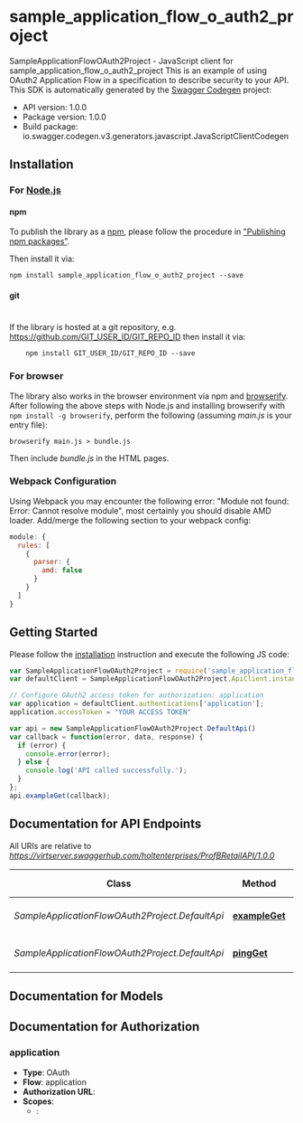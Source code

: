 # sample_application_flow_o_auth2_project

SampleApplicationFlowOAuth2Project - JavaScript client for sample_application_flow_o_auth2_project
This is an example of using OAuth2 Application Flow in a specification to describe security to your API.
This SDK is automatically generated by the [Swagger Codegen](https://github.com/swagger-api/swagger-codegen) project:

- API version: 1.0.0
- Package version: 1.0.0
- Build package: io.swagger.codegen.v3.generators.javascript.JavaScriptClientCodegen

## Installation

### For [Node.js](https://nodejs.org/)

#### npm

To publish the library as a [npm](https://www.npmjs.com/),
please follow the procedure in ["Publishing npm packages"](https://docs.npmjs.com/getting-started/publishing-npm-packages).

Then install it via:

```shell
npm install sample_application_flow_o_auth2_project --save
```

#### git
#
If the library is hosted at a git repository, e.g.
https://github.com/GIT_USER_ID/GIT_REPO_ID
then install it via:

```shell
    npm install GIT_USER_ID/GIT_REPO_ID --save
```

### For browser

The library also works in the browser environment via npm and [browserify](http://browserify.org/). After following
the above steps with Node.js and installing browserify with `npm install -g browserify`,
perform the following (assuming *main.js* is your entry file):

```shell
browserify main.js > bundle.js
```

Then include *bundle.js* in the HTML pages.

### Webpack Configuration

Using Webpack you may encounter the following error: "Module not found: Error:
Cannot resolve module", most certainly you should disable AMD loader. Add/merge
the following section to your webpack config:

```javascript
module: {
  rules: [
    {
      parser: {
        amd: false
      }
    }
  ]
}
```

## Getting Started

Please follow the [installation](#installation) instruction and execute the following JS code:

```javascript
var SampleApplicationFlowOAuth2Project = require('sample_application_flow_o_auth2_project');
var defaultClient = SampleApplicationFlowOAuth2Project.ApiClient.instance;

// Configure OAuth2 access token for authorization: application
var application = defaultClient.authentications['application'];
application.accessToken = "YOUR ACCESS TOKEN"

var api = new SampleApplicationFlowOAuth2Project.DefaultApi()
var callback = function(error, data, response) {
  if (error) {
    console.error(error);
  } else {
    console.log('API called successfully.');
  }
};
api.exampleGet(callback);
```

## Documentation for API Endpoints

All URIs are relative to *https://virtserver.swaggerhub.com/holtenterprises/ProfBRetailAPI/1.0.0*

Class | Method | HTTP request | Description
------------ | ------------- | ------------- | -------------
*SampleApplicationFlowOAuth2Project.DefaultApi* | [**exampleGet**](docs/DefaultApi.md#exampleGet) | **GET** /example | Server example operation
*SampleApplicationFlowOAuth2Project.DefaultApi* | [**pingGet**](docs/DefaultApi.md#pingGet) | **GET** /ping | Server heartbeat operation

## Documentation for Models


## Documentation for Authorization


### application

- **Type**: OAuth
- **Flow**: application
- **Authorization URL**: 
- **Scopes**: 
  - : 

